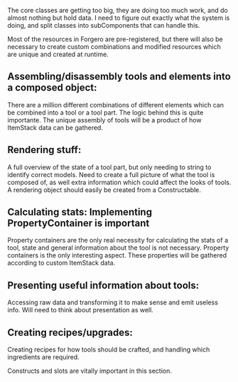 The core classes are getting too big, they are doing too much work, and do almost nothing but hold data.
I need to figure out exactly what the system is doing, and split classes into subComponents that can handle this.

Most of the resources in Forgero are pre-registered, but there will also be necessary to create custom combinations and modified resources which are unique and created at runtime.

## Assembling/disassembly tools and elements into a composed object:
There are a million different combinations of different elements which can be combined into a tool or a tool part.
The logic behind this is quite importante.
The unique assembly of tools will be a product of how ItemStack data can be gathered.

## Rendering stuff:
A full overview of the state of a tool part, but only needing to string to identify correct models.
Need to create a full picture of what the tool is composed of, as well extra information which could affect the looks of tools.
A rendering object should easily be created from a Constructable.

## Calculating stats: Implementing PropertyContainer is important
Property containers are the only real necessity for calculating the stats of a tool,
state and general information about the tool is not necessary.
Property containers is the only interesting aspect.
These properties will be gathered according to custom ItemStack data.

## Presenting useful information about tools:
Accessing raw data and transforming it to make sense and emit useless info. Will need to think about presentation as well.

## Creating recipes/upgrades:
Creating recipes for how tools should be crafted, and handling which ingredients are required.

Constructs and slots are vitally important in this section.